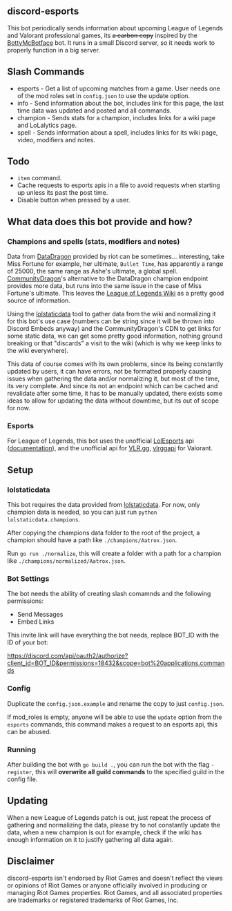 ## discord-esports

This bot periodically sends information about upcoming League of Legends and Valorant professional games, its ~~a carbon copy~~ inspired by the [BottyMcBotface](https://github.com/Querijn/BottyMcBotface) bot. It runs in a small Discord server, so it needs work to properly function in a big server.

## Slash Commands

- esports - Get a list of upcoming matches from a game. User needs one of the mod roles set in `config.json` to use the update option.
- info - Send information about the bot, includes link for this page, the last time data was updated and posted and all commands.
- champion - Sends stats for a champion, includes links for a wiki page and LoLalytics page.
- spell - Sends information about a spell, includes links for its wiki page, video, modifiers and notes.

## Todo

- `item` command.
- Cache requests to esports apis in a file to avoid requests when starting up unless its past the post time.
- Disable button when pressed by a user.

## What data does this bot provide and how?

### Champions and spells (stats, modifiers and notes)

Data from [DataDragon](https://developer.riotgames.com/docs/lol#data-dragon) provided by riot can be sometimes... interesting, take Miss Fortune for example, her ultimate, `Bullet Time`, has apparently a range of 25000, the same range as Ashe's ultimate, a global spell. [CommunityDragon](https://github.com/CommunityDragon/)'s alternative to the DataDragon champion endpoint provides more data, but runs into the same issue in the case of Miss Fortune's ultimate. This leaves the [League of Legends Wiki](https://leagueoflegends.fandom.com/wiki/League_of_Legends_Wiki) as a pretty good source of information.

Using the [lolstaticdata](https://github.com/meraki-analytics/lolstaticdata) tool to gather data from the wiki and normalizing it for this bot's use case (numbers can be string since it will be thrown into Discord Embeds anyway) and the CommunityDragon's CDN to get links for some static data, we can get some pretty good information, nothing ground breaking or that "discards" a visit to the wiki (which is why we keep links to the wiki everywhere).

This data of course comes with its own problems, since its being constantly updated by users, it can have errors, not be formatted properly causing issues when gathering the data and/or normalizing it, but most of the time, its very complete. And since its not an endpoint which can be cached and revalidate after some time, it has to be manually updated, there exists some ideas to allow for updating the data without downtime, but its out of scope for now.

### Esports

For League of Legends, this bot uses the unofficial [LolEsports](https://lolesports.com/) api ([documentation](https://vickz84259.github.io/lolesports-api-docs)), and the unofficial api for [VLR.gg](https://www.vlr.gg/), [vlrggapi](https://github.com/axsddlr/vlrggapi) for Valorant.

## Setup

### lolstaticdata

This bot requires the data provided from [lolstaticdata](https://github.com/meraki-analytics/lolstaticdata). For now, only champion data is needed, so you can just run `python lolstaticdata.champions`.

After copying the champions data folder to the root of the project, a champion should have a path like `./champions/Aatrox.json`.

Run `go run ./normalize`, this will create a folder with a path for a champion like `./champions/normalized/Aatrox.json`.

### Bot Settings

The bot needs the ability of creating slash comamnds and the following permissions:

- Send Messages
- Embed Links

This invite link will have everything the bot needs, replace BOT_ID with the ID of your bot:

https://discord.com/api/oauth2/authorize?client_id=BOT_ID&permissions=18432&scope=bot%20applications.commands

### Config

Duplicate the `config.json.example` and rename the copy to just `config.json`.

If mod_roles is empty, anyone will be able to use the `update` option from the `esports` commands, this command makes a request to an esports api, this can be abused.

### Running

After building the bot with `go build .`, you can run the bot with the flag `-register`, this will **overwrite all guild commands** to the specified guild in the config file.

## Updating

When a new League of Legends patch is out, just repeat the process of gathering and normalizing the data, please try to not constantly update the data, when a new champion is out for example, check if the wiki has enough information on it to justify gathering all data again.

## Disclaimer

discord-esports isn't endorsed by Riot Games and doesn't reflect the views or opinions of Riot Games or anyone officially involved in producing or managing Riot Games properties. Riot Games, and all associated properties are trademarks or registered trademarks of Riot Games, Inc.

